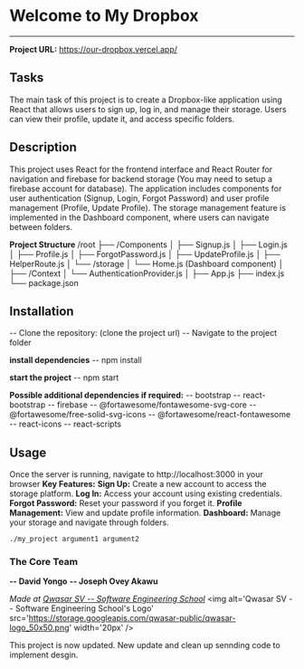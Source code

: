 # Welcome to My Dropbox
***
**Project URL:** https://our-dropbox.vercel.app/

## Tasks
The main task of this project is to create a Dropbox-like application using React that allows users to sign up, log in, and manage their storage. 
Users can view their profile, update it, and access specific folders.

## Description
This project uses React for the frontend interface and React Router for navigation and firebase for backend storage (You may need to setup a firebase account for database). 
The application includes components for user authentication (Signup, Login, Forgot Password) and user profile management (Profile, Update Profile). 
The storage management feature is implemented in the Dashboard component, where users can navigate between folders.

**Project Structure**
/root
├── /Components
│   ├── Signup.js
│   ├── Login.js
│   ├── Profile.js
│   ├── ForgotPassword.js
│   ├── UpdateProfile.js
│   ├── HelperRoute.js
│   └── /storage
│       └── Home.js  (Dashboard component)
│
├── /Context
│   └── AuthenticationProvider.js
│
├── App.js
├── index.js
└── package.json

## Installation
-- Clone the repository: (clone the project url)
-- Navigate to the project folder

**install dependencies**
-- npm install 

**start the project**
-- npm start

**Possible additional dependencies if required:**
-- bootstrap
-- react-bootstrap
-- firebase
-- @fortawesome/fontawesome-svg-core
-- @fortawesome/free-solid-svg-icons
-- @fortawesome/react-fontawesome
-- react-icons
-- react-scripts

## Usage
Once the server is running, navigate to http://localhost:3000 in your browser
**Key Features:**
**Sign Up:** Create a new account to access the storage platform.
**Log In:** Access your account using existing credentials.
**Forgot Password:** Reset your password if you forget it.
**Profile Management:** View and update profile information.
**Dashboard:** Manage your storage and navigate through folders.

```
./my_project argument1 argument2
```

### The Core Team
**-- David Yongo**
**-- Joseph Ovey Akawu**

<span><i>Made at <a href='https://qwasar.io'>Qwasar SV -- Software Engineering School</a></i></span>
<span><img alt='Qwasar SV -- Software Engineering School's Logo' src='https://storage.googleapis.com/qwasar-public/qwasar-logo_50x50.png' width='20px' /></span>

This project is now updated. 
New update and clean up
sennding code to implement desgin.